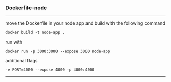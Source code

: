 ### Dockerfile-node
---

move the Dockerfile in your node app and build with the following command

```docker build -t node-app .```

run with

```docker run -p 3000:3000 --expose 3000 node-app```

additional flags

```-e PORT=4000 --expose 4000 -p 4000:4000```


---